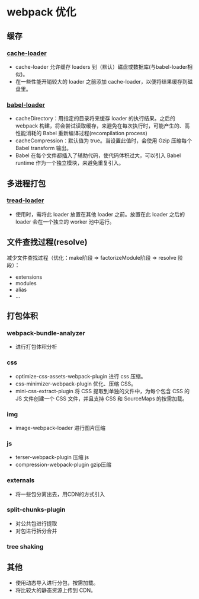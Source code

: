 # webpack 优化

## 缓存
### [cache-loader](https://webpack.docschina.org/loaders/cache-loader/)
  - cache-loader 允许缓存 loaders 到（默认）磁盘或数据库(与babel-loader相似)。
  - 在一些性能开销较大的 loader 之前添加 cache-loader，以便将结果缓存到磁盘里。
### [babel-loader](https://webpack.docschina.org/loaders/babel-loader/)
  - cacheDirectory：用指定的目录将来缓存 loader 的执行结果。之后的 webpack 构建，将会尝试读取缓存，来避免在每次执行时，可能产生的、高性能消耗的 Babel 重新编译过程(recompilation process)
  - cacheCompression：默认值为 true。当设置此值时，会使用 Gzip 压缩每个 Babel transform 输出。
  - Babel 在每个文件都插入了辅助代码，使代码体积过大，可以引入 Babel runtime 作为一个独立模块，来避免重复引入。


## 多进程打包
### [tread-loader](https://webpack.docschina.org/loaders/thread-loader/#root)
  - 使用时，需将此 loader 放置在其他 loader 之前。放置在此 loader 之后的 loader 会在一个独立的 worker 池中运行。

## 文件查找过程(resolve)
减少文件查找过程（优化：make阶段 => factorizeModule阶段 => resolve 阶段）：
  - extensions
  - modules
  - alias
  - ...

## 打包体积
### webpack-bundle-analyzer
  - 进行打包体积分析
### css
  - optimize-css-assets-webpack-plugin 进行 css 压缩。
  - css-minimizer-webpack-plugin 优化、压缩 CSS。
  - mini-css-extract-plugin 将 CSS 提取到单独的文件中，为每个包含 CSS 的 JS 文件创建一个 CSS 文件，并且支持 CSS 和 SourceMaps 的按需加载。
### img
  - image-webpack-loader 进行图片压缩
### js
  - terser-webpack-plugin 压缩 js
  - compression-webpack-plugin gzip压缩
### externals
  - 将一些包分离出去，用CDN的方式引入
### split-chunks-plugin
  - 对公共包进行提取
  - 对包进行拆分合并
### tree shaking

## 其他
  - 使用动态导入进行分包，按需加载。
  - 将比较大的静态资源上传到 CDN。